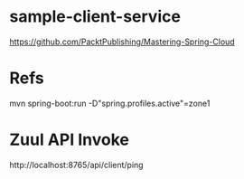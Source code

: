 #  sample-client-service
https://github.com/PacktPublishing/Mastering-Spring-Cloud

# Refs
mvn spring-boot:run -D"spring.profiles.active"=zone1

# Zuul API Invoke
http://localhost:8765/api/client/ping